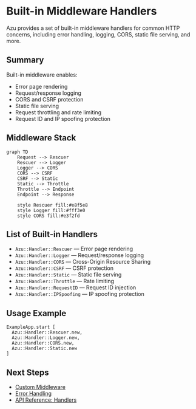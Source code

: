 # Built-in Middleware Handlers

Azu provides a set of built-in middleware handlers for common HTTP concerns, including error handling, logging, CORS, static file serving, and more.

## Summary

Built-in middleware enables:

- Error page rendering
- Request/response logging
- CORS and CSRF protection
- Static file serving
- Request throttling and rate limiting
- Request ID and IP spoofing protection

## Middleware Stack

```mermaid
graph TD
    Request --> Rescuer
    Rescuer --> Logger
    Logger --> CORS
    CORS --> CSRF
    CSRF --> Static
    Static --> Throttle
    Throttle --> Endpoint
    Endpoint --> Response

    style Rescuer fill:#e8f5e8
    style Logger fill:#fff3e0
    style CORS fill:#e3f2fd
```

## List of Built-in Handlers

- `Azu::Handler::Rescuer` — Error page rendering
- `Azu::Handler::Logger` — Request/response logging
- `Azu::Handler::CORS` — Cross-Origin Resource Sharing
- `Azu::Handler::CSRF` — CSRF protection
- `Azu::Handler::Static` — Static file serving
- `Azu::Handler::Throttle` — Rate limiting
- `Azu::Handler::RequestID` — Request ID injection
- `Azu::Handler::IPSpoofing` — IP spoofing protection

## Usage Example

```crystal
ExampleApp.start [
  Azu::Handler::Rescuer.new,
  Azu::Handler::Logger.new,
  Azu::Handler::CORS.new,
  Azu::Handler::Static.new
]
```

## Next Steps

- [Custom Middleware](custom.md)
- [Error Handling](errors.md)
- [API Reference: Handlers](../api-reference/handlers.md)
